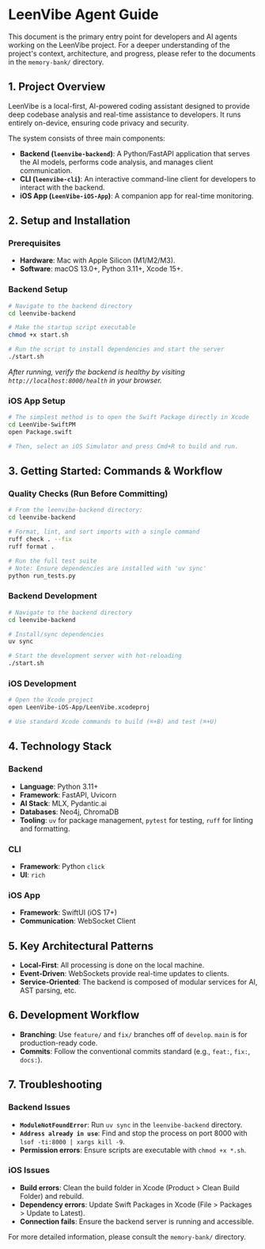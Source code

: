 # LeenVibe Agent Guide

This document is the primary entry point for developers and AI agents working on the LeenVibe project. For a deeper understanding of the project's context, architecture, and progress, please refer to the documents in the `memory-bank/` directory.

## 1. Project Overview

LeenVibe is a local-first, AI-powered coding assistant designed to provide deep codebase analysis and real-time assistance to developers. It runs entirely on-device, ensuring code privacy and security.

The system consists of three main components:
*   **Backend (`leenvibe-backend`)**: A Python/FastAPI application that serves the AI models, performs code analysis, and manages client communication.
*   **CLI (`leenvibe-cli`)**: An interactive command-line client for developers to interact with the backend.
*   **iOS App (`LeenVibe-iOS-App`)**: A companion app for real-time monitoring.

## 2. Setup and Installation

### Prerequisites
*   **Hardware**: Mac with Apple Silicon (M1/M2/M3).
*   **Software**: macOS 13.0+, Python 3.11+, Xcode 15+.

### Backend Setup
```bash
# Navigate to the backend directory
cd leenvibe-backend

# Make the startup script executable
chmod +x start.sh

# Run the script to install dependencies and start the server
./start.sh
```
*After running, verify the backend is healthy by visiting `http://localhost:8000/health` in your browser.*

### iOS App Setup
```bash
# The simplest method is to open the Swift Package directly in Xcode
cd LeenVibe-SwiftPM
open Package.swift

# Then, select an iOS Simulator and press Cmd+R to build and run.
```

## 3. Getting Started: Commands & Workflow

### Quality Checks (Run Before Committing)
```bash
# From the leenvibe-backend directory:
cd leenvibe-backend

# Format, lint, and sort imports with a single command
ruff check . --fix
ruff format .

# Run the full test suite
# Note: Ensure dependencies are installed with 'uv sync'
python run_tests.py
```

### Backend Development
```bash
# Navigate to the backend directory
cd leenvibe-backend

# Install/sync dependencies
uv sync

# Start the development server with hot-reloading
./start.sh
```

### iOS Development
```bash
# Open the Xcode project
open LeenVibe-iOS-App/LeenVibe.xcodeproj

# Use standard Xcode commands to build (⌘+B) and test (⌘+U)
```

## 4. Technology Stack

### Backend
*   **Language**: Python 3.11+
*   **Framework**: FastAPI, Uvicorn
*   **AI Stack**: MLX, Pydantic.ai
*   **Databases**: Neo4j, ChromaDB
*   **Tooling**: `uv` for package management, `pytest` for testing, `ruff` for linting and formatting.

### CLI
*   **Framework**: Python `click`
*   **UI**: `rich`

### iOS App
*   **Framework**: SwiftUI (iOS 17+)
*   **Communication**: WebSocket Client

## 5. Key Architectural Patterns
*   **Local-First**: All processing is done on the local machine.
*   **Event-Driven**: WebSockets provide real-time updates to clients.
*   **Service-Oriented**: The backend is composed of modular services for AI, AST parsing, etc.

## 6. Development Workflow
*   **Branching**: Use `feature/` and `fix/` branches off of `develop`. `main` is for production-ready code.
*   **Commits**: Follow the conventional commits standard (e.g., `feat:`, `fix:`, `docs:`).

## 7. Troubleshooting

### Backend Issues
*   **`ModuleNotFoundError`**: Run `uv sync` in the `leenvibe-backend` directory.
*   **`Address already in use`**: Find and stop the process on port 8000 with `lsof -ti:8000 | xargs kill -9`.
*   **Permission errors**: Ensure scripts are executable with `chmod +x *.sh`.

### iOS Issues
*   **Build errors**: Clean the build folder in Xcode (Product > Clean Build Folder) and rebuild.
*   **Dependency errors**: Update Swift Packages in Xcode (File > Packages > Update to Latest).
*   **Connection fails**: Ensure the backend server is running and accessible.

For more detailed information, please consult the `memory-bank/` directory.